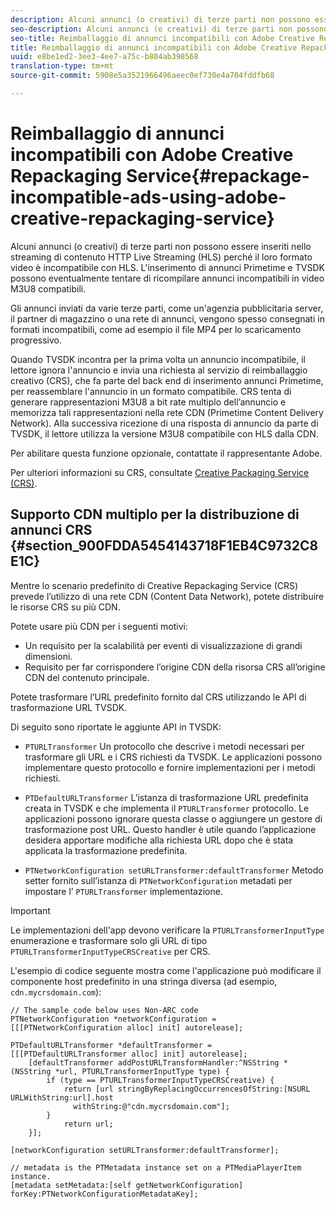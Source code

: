 ```yaml
---
description: Alcuni annunci (o creativi) di terze parti non possono essere inseriti nello streaming di contenuto HTTP Live Streaming (HLS) perché il loro formato video è incompatibile con HLS. L'inserimento di annunci Primetime e TVSDK possono eventualmente tentare di ricompilare annunci incompatibili in video M3U8 compatibili.
seo-description: Alcuni annunci (o creativi) di terze parti non possono essere inseriti nello streaming di contenuto HTTP Live Streaming (HLS) perché il loro formato video è incompatibile con HLS. L'inserimento di annunci Primetime e TVSDK possono eventualmente tentare di ricompilare annunci incompatibili in video M3U8 compatibili.
seo-title: Reimballaggio di annunci incompatibili con Adobe Creative Repackaging Service
title: Reimballaggio di annunci incompatibili con Adobe Creative Repackaging Service
uuid: e8be1ed2-3ee3-4ee7-a75c-b804ab398568
translation-type: tm+mt
source-git-commit: 5908e5a3521966496aeec0ef730e4a704fddfb68

---
```



# Reimballaggio di annunci incompatibili con Adobe Creative Repackaging Service{#repackage-incompatible-ads-using-adobe-creative-repackaging-service}

Alcuni annunci (o creativi) di terze parti non possono essere inseriti nello streaming di contenuto HTTP Live Streaming (HLS) perché il loro formato video è incompatibile con HLS. L&#39;inserimento di annunci Primetime e TVSDK possono eventualmente tentare di ricompilare annunci incompatibili in video M3U8 compatibili.

Gli annunci inviati da varie terze parti, come un&#39;agenzia pubblicitaria server, il partner di magazzino o una rete di annunci, vengono spesso consegnati in formati incompatibili, come ad esempio il file MP4 per lo scaricamento progressivo.

Quando TVSDK incontra per la prima volta un annuncio incompatibile, il lettore ignora l&#39;annuncio e invia una richiesta al servizio di reimballaggio creativo (CRS), che fa parte del back end di inserimento annunci Primetime, per reassemblare l&#39;annuncio in un formato compatibile. CRS tenta di generare rappresentazioni M3U8 a bit rate multiplo dell’annuncio e memorizza tali rappresentazioni nella rete CDN (Primetime Content Delivery Network). Alla successiva ricezione di una risposta di annuncio da parte di TVSDK, il lettore utilizza la versione M3U8 compatibile con HLS dalla CDN.

Per abilitare questa funzione opzionale, contattate il rappresentante Adobe.

Per ulteriori informazioni su CRS, consultate [Creative Packaging Service (CRS)](https://helpx.adobe.com/content/dam/help/en/primetime/guides/crs.pdf).

## Supporto CDN multiplo per la distribuzione di annunci CRS {#section_900FDDA5454143718F1EB4C9732C8E1C}

Mentre lo scenario predefinito di Creative Repackaging Service (CRS) prevede l’utilizzo di una rete CDN (Content Data Network), potete distribuire le risorse CRS su più CDN.

Potete usare più CDN per i seguenti motivi:

* Un requisito per la scalabilità per eventi di visualizzazione di grandi dimensioni.
* Requisito per far corrispondere l’origine CDN della risorsa CRS all’origine CDN del contenuto principale.

Potete trasformare l’URL predefinito fornito dal CRS utilizzando le API di trasformazione URL TVSDK.

Di seguito sono riportate le aggiunte API in TVSDK:

* `PTURLTransformer` Un protocollo che descrive i metodi necessari per trasformare gli URL e i CRS richiesti da TVSDK. Le applicazioni possono implementare questo protocollo e fornire implementazioni per i metodi richiesti.

* `PTDefaultURLTransformer` L’istanza di trasformazione URL predefinita creata in TVSDK e che implementa il `PTURLTransformer` protocollo. Le applicazioni possono ignorare questa classe o aggiungere un gestore di trasformazione post URL. Questo handler è utile quando l’applicazione desidera apportare modifiche alla richiesta URL dopo che è stata applicata la trasformazione predefinita.

* `PTNetworkConfiguration setURLTransformer:defaultTransformer` Metodo setter fornito sull’istanza di `PTNetworkConfiguration` metadati per impostare l’ `PTURLTransformer` implementazione.

>[!IMPORTANT]
>
>Le implementazioni dell&#39;app devono verificare la `PTURLTransformerInputType` enumerazione e trasformare solo gli URL di tipo `PTURLTransformerInputTypeCRSCreative` per CRS.

L&#39;esempio di codice seguente mostra come l&#39;applicazione può modificare il componente host predefinito in una stringa diversa (ad esempio, `cdn.mycrsdomain.com`):

```
// The sample code below uses Non-ARC code 
PTNetworkConfiguration *networkConfiguration = [[[PTNetworkConfiguration alloc] init] autorelease]; 
   
PTDefaultURLTransformer *defaultTransformer = [[[PTDefaultURLTransformer alloc] init] autorelease]; 
    [defaultTransformer addPostURLTransformHandler:^NSString *(NSString *url, PTURLTransformerInputType type) { 
        if (type == PTURLTransformerInputTypeCRSCreative) { 
            return [url stringByReplacingOccurrencesOfString:[NSURL URLWithString:url].host  
              withString:@"cdn.mycrsdomain.com"]; 
        } 
            return url; 
    }]; 
  
[networkConfiguration setURLTransformer:defaultTransformer]; 
   
// metadata is the PTMetadata instance set on a PTMediaPlayerItem instance. 
[metadata setMetadata:[self getNetworkConfiguration] forKey:PTNetworkConfigurationMetadataKey];
```

